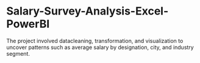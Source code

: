 # Salary-Survey-Analysis-Excel-PowerBI
The project involved datacleaning, transformation, and visualization to uncover patterns such as average salary by designation, city, and industry segment.

